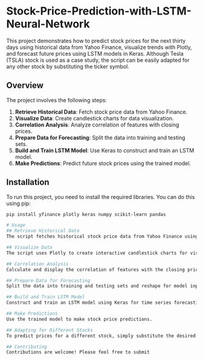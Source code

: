 # Stock-Price-Prediction-with-LSTM-Neural-Network

This project demonstrates how to predict stock prices for the next thirty days using historical data from Yahoo Finance, visualize trends with Plotly, and forecast future prices using LSTM models in Keras. Although Tesla (TSLA) stock is used as a case study, the script can be easily adapted for any other stock by substituting the ticker symbol.

## Overview

The project involves the following steps:
1. **Retrieve Historical Data**: Fetch stock price data from Yahoo Finance.
2. **Visualize Data**: Create candlestick charts for data visualization.
3. **Correlation Analysis**: Analyze correlation of features with closing prices.
4. **Prepare Data for Forecasting**: Split the data into training and testing sets.
5. **Build and Train LSTM Model**: Use Keras to construct and train an LSTM model.
6. **Make Predictions**: Predict future stock prices using the trained model.

## Installation

To run this project, you need to install the required libraries. You can do this using pip:

```bash
pip install yfinance plotly keras numpy scikit-learn pandas

# Usage
## Retrieve Historical Data
The script fetches historical stock price data from Yahoo Finance using the yfinance library. To use this for different stocks, change the ticker symbol (e.g., 'TSLA' for Tesla) in the code.

## Visualize Data
The script uses Plotly to create interactive candlestick charts for visualizing stock price movements.

## Correlation Analysis
Calculate and display the correlation of features with the closing price.

## Prepare Data for Forecasting
Split the data into training and testing sets and reshape for model input.

## Build and Train LSTM Model
Construct and train an LSTM model using Keras for time series forecasting.

## Make Predictions
Use the trained model to make stock price predictions.

## Adapting for Different Stocks
To predict prices for a different stock, simply substitute the desired stock ticker symbol (e.g., 'AAPL' for Apple) in the data retrieval section of the script.

## Contributing
Contributions are welcome! Please feel free to submit

